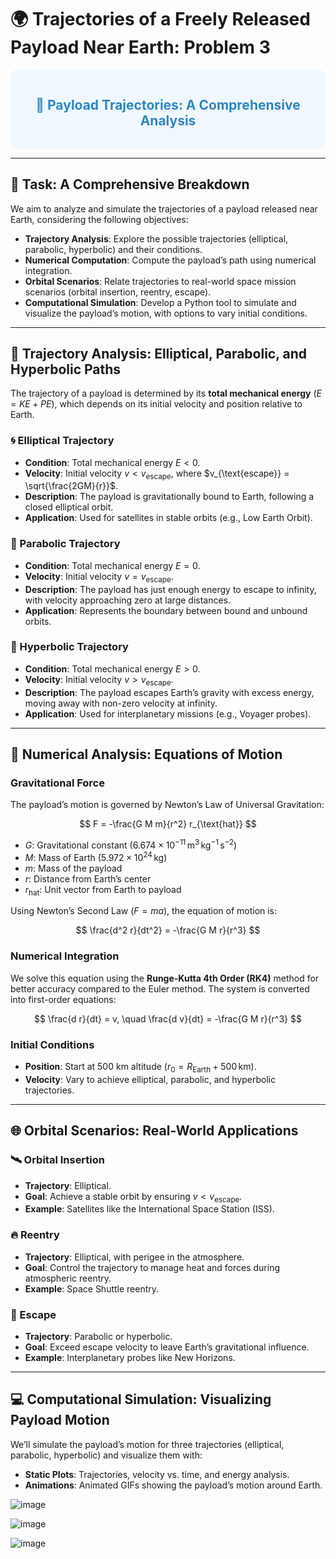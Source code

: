 # 🌍 Trajectories of a Freely Released Payload Near Earth: Problem 3

<div style="background-color: #f0f8ff; padding: 15px; border-radius: 10px;">
<h2 style="color: #2E86C1; text-align: center;">🚀 Payload Trajectories: A Comprehensive Analysis</h2>
</div>

---

## 🎯 Task: A Comprehensive Breakdown

We aim to analyze and simulate the trajectories of a payload released near Earth, considering the following objectives:

- **Trajectory Analysis**: Explore the possible trajectories (elliptical, parabolic, hyperbolic) and their conditions.
- **Numerical Computation**: Compute the payload’s path using numerical integration.
- **Orbital Scenarios**: Relate trajectories to real-world space mission scenarios (orbital insertion, reentry, escape).
- **Computational Simulation**: Develop a Python tool to simulate and visualize the payload’s motion, with options to vary initial conditions.

---

## 📜 Trajectory Analysis: Elliptical, Parabolic, and Hyperbolic Paths

The trajectory of a payload is determined by its **total mechanical energy** ($E = KE + PE$), which depends on its initial velocity and position relative to Earth.

### 🌀 Elliptical Trajectory
- **Condition**: Total mechanical energy $E < 0$.
- **Velocity**: Initial velocity $v < v_{\text{escape}}$, where $v_{\text{escape}} = \sqrt{\frac{2GM}{r}}$.
- **Description**: The payload is gravitationally bound to Earth, following a closed elliptical orbit.
- **Application**: Used for satellites in stable orbits (e.g., Low Earth Orbit).

### 📏 Parabolic Trajectory
- **Condition**: Total mechanical energy $E = 0$.
- **Velocity**: Initial velocity $v = v_{\text{escape}}$.
- **Description**: The payload has just enough energy to escape to infinity, with velocity approaching zero at large distances.
- **Application**: Represents the boundary between bound and unbound orbits.

### 🚀 Hyperbolic Trajectory
- **Condition**: Total mechanical energy $E > 0$.
- **Velocity**: Initial velocity $v > v_{\text{escape}}$.
- **Description**: The payload escapes Earth’s gravity with excess energy, moving away with non-zero velocity at infinity.
- **Application**: Used for interplanetary missions (e.g., Voyager probes).

---

## 🧮 Numerical Analysis: Equations of Motion

### Gravitational Force
The payload’s motion is governed by Newton’s Law of Universal Gravitation:

$$
F = -\frac{G M m}{r^2} r_{\text{hat}}
$$

- $G$: Gravitational constant ($6.674 \times 10^{-11} \, \text{m}^3 \, \text{kg}^{-1} \, \text{s}^{-2}$)
- $M$: Mass of Earth ($5.972 \times 10^{24} \, \text{kg}$)
- $m$: Mass of the payload
- $r$: Distance from Earth’s center
- $r_{\text{hat}}$: Unit vector from Earth to payload

Using Newton’s Second Law ($F = m a$), the equation of motion is:

$$
\frac{d^2 r}{dt^2} = -\frac{G M r}{r^3}
$$

### Numerical Integration
We solve this equation using the **Runge-Kutta 4th Order (RK4)** method for better accuracy compared to the Euler method. The system is converted into first-order equations:

$$
\frac{d r}{dt} = v, \quad \frac{d v}{dt} = -\frac{G M r}{r^3}
$$

### Initial Conditions
- **Position**: Start at 500 km altitude ($r_0 = R_{\text{Earth}} + 500 \, \text{km}$).
- **Velocity**: Vary to achieve elliptical, parabolic, and hyperbolic trajectories.

---

## 🌐 Orbital Scenarios: Real-World Applications

### 🛰️ Orbital Insertion
- **Trajectory**: Elliptical.
- **Goal**: Achieve a stable orbit by ensuring $v < v_{\text{escape}}$.
- **Example**: Satellites like the International Space Station (ISS).

### 🔥 Reentry
- **Trajectory**: Elliptical, with perigee in the atmosphere.
- **Goal**: Control the trajectory to manage heat and forces during atmospheric reentry.
- **Example**: Space Shuttle reentry.

### 🌌 Escape
- **Trajectory**: Parabolic or hyperbolic.
- **Goal**: Exceed escape velocity to leave Earth’s gravitational influence.
- **Example**: Interplanetary probes like New Horizons.

---

## 💻 Computational Simulation: Visualizing Payload Motion

We’ll simulate the payload’s motion for three trajectories (elliptical, parabolic, hyperbolic) and visualize them with:
- **Static Plots**: Trajectories, velocity vs. time, and energy analysis.
- **Animations**: Animated GIFs showing the payload’s motion around Earth.



![image](https://github.com/user-attachments/assets/8d323f14-93ae-475e-8e08-fec157eb9d1f)



![image](https://github.com/user-attachments/assets/d5ef14c9-fbbf-4e8f-b884-133824d934cd)



![image](https://github.com/user-attachments/assets/7df9c4f9-9bd9-4ebc-a5e5-fce480d5947f)



